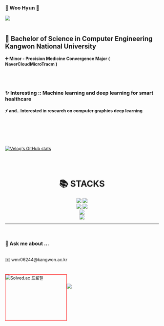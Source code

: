 <div>
    <a>
        <h3> 🌠 Woo Hyun 🌠 </h5><a href="https://hits.seeyoufarm.com"><img src="https://hits.seeyoufarm.com/api/count/incr/badge.svg?url=https%3A%2F%2Fgithub.com%2Fneverleaveualong&count_bg=%23E10743&title_bg=%23000000&icon=github.svg&icon_color=%23FFFFFF&title=git&edge_flat=true">
        </a></br></br>
    <a>
        <h2>🏫 Bachelor of Science in Computer Engineering Kangwon National University </h2>
        <h4>➕ Minor - Precision Medicine Convergence Major ( NaverCloudMicroTracm )</h4>
    </a>
          <br><br>
        <h3>✨ Interesting :: Machine learning and deep learning for smart healthcare</h3>
        <h4>⚡ and.. Interested in research on computer graphics deep learning </h4>
    <a></a>
    <br><br><br><br>

  [![Velog's GitHub stats](https://velog-readme-stats.vercel.app/api/badge?name=neverleaveualong)](https://velog.io/@neverleaveualong)

  <br><br>
        
  <div align=center><h1>📚 STACKS</h1></div>
  <div align=center> 
  <img src="https://img.shields.io/badge/java-007396?style=for-the-badge&logo=java&logoColor=black"> 
  <img src="https://img.shields.io/badge/python-3776AB?style=for-the-badge&logo=python&logoColor=white"> 
    <br>
  <img src="https://img.shields.io/badge/html5-E34F26?style=for-the-badge&logo=html5&logoColor=white"> 
  <img src="https://img.shields.io/badge/css-1572B6?style=for-the-badge&logo=css3&logoColor=white"> 
  <br>
  <img src="https://img.shields.io/badge/linux-FCC624?style=for-the-badge&logo=linux&logoColor=black">
  <br>
  <img src="https://img.shields.io/badge/github-181717?style=for-the-badge&logo=github&logoColor=white">
  </div>

              

</div> 
    <hr>
    
<div>
    </br>
    <h3>💬 Ask me about ...</h3>
    </br>
    ✉️ wmr06244@kangwon.ac.kr</br></br></br>
</div>



<div style="width:200px; height:150px; border:1px solid red; float:left;">    
    <img src="http://mazassumnida.wtf/api/v2/generate_badge?boj=wmr06244" alt="Solved.ac 프로필"></br></br></br></br>
</div>


</br><img src="https://github-readme-stats.vercel.app/api/top-langs/?username=neverleaveualong&layout=compact"><br><br></br>


